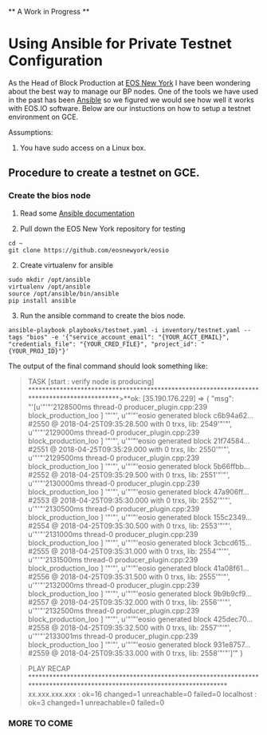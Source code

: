 ** A Work in Progress **

# Using Ansible for Private Testnet Configuration

As the Head of Block Production at [EOS New York](eosnewyork.io) I have been wondering about the best way to manage our BP nodes. One of the tools we have used in the past has been [Ansible](http://docs.ansible.com) so we figured we would see how well it works with EOS.IO software. Below are our instuctions on how to setup a testnet environment on GCE.

Assumptions:
1. You have sudo access on a Linux box.

## Procedure to create a testnet on GCE.

### Create the bios node 

1. Read some [Ansible documentation](http://docs.ansible.com/ansible/latest/scenario_guides/guide_gce.html)

1. Pull down the EOS New York repository for testing
```
cd ~
git clone https://github.com/eosnewyork/eosio
```
2. Create virtualenv for ansible
```
sudo mkdir /opt/ansible
virtualenv /opt/ansible
source /opt/ansible/bin/ansible
pip install ansible
```

3. Run the ansible command to create the bios node.
```
ansible-playbook playbooks/testnet.yaml -i inventory/testnet.yaml --tags "bios" -e '{"service_account_email": "{YOUR_ACCT_EMAIL}", "credentials_file": "{YOUR_CRED_FILE}", "project_id": "{YOUR_PROJ_ID}"}' 
```

The output of the final command should look something like:

>TASK [start : verify node is producing] ********************************************************************************************>**ok: [35.190.176.229] => {
>    "msg": "'[u'\"'\"'2128500ms thread-0   producer_plugin.cpp:239       block_production_loo ] '\"'\"', u'\"'\"'eosio generated block c6b94a62... #2550 @ 2018-04-25T09:35:28.500 with 0 trxs, lib: 2549'\"'\"', u'\"'\"'2129000ms thread-0   producer_plugin.cpp:239
> block_production_loo ] '\"'\"', u'\"'\"'eosio generated block 21f74584... #2551 @ 2018-04-25T09:35:29.000 with 0 trxs, lib: 2550'\"'\"', u'\"'\"'2129500ms thread-0   producer_plugin.cpp:239       block_production_loo ] '\"'\"', u'\"'\"'eosio generated block 5b66ffbb... #2552 @ 2018-04-25T09:35:29.500 with 0 trxs, lib: 2551'\"'\"', u'\"'\"'2130000ms thread-0   producer_plugin.cpp:239       block_production_loo ] '\"'\"', u'\"'\"'eosio generated block 47a906ff... #2553 @ 2018-04-25T09:35:30.000 with 0 trxs, lib: 2552'\"'\"', u'\"'\"'2130500ms thread-0   producer_plugin.cpp:239       block_production_loo ] '\"'\"', u'\"'\"'eosio generated block 155c2349... #2554 @ 2018-04-25T09:35:30.500 with 0 trxs, lib: 2553'\"'\"', u'\"'\"'2131000ms thread-0   producer_plugin.cpp:239       block_production_loo ] '\"'\"', u'\"'\"'eosio generated block 3cbcd615... #2555 @ 2018-04-25T09:35:31.000 with 0 trxs, lib: 2554'\"'\"', u'\"'\"'2131500ms thread-0   producer_plugin.cpp:239       block_production_loo ] '\"'\"', u'\"'\"'eosio generated block 41a08f61... #2556 @ 2018-04-25T09:35:31.500 with 0 trxs, lib: 2555'\"'\"', u'\"'\"'2132000ms thread-0   producer_plugin.cpp:239       block_production_loo ] '\"'\"', u'\"'\"'eosio generated block 9b9b9cf9... #2557 @ 2018-04-25T09:35:32.000 with 0 trxs, lib: 2556'\"'\"', u'\"'\"'2132500ms thread-0
>   producer_plugin.cpp:239       block_production_loo ] '\"'\"', u'\"'\"'eosio generated block 425dec70... #2558 @ 2018-04-25T09:35:32.500 with 0 trxs, lib: 2557'\"'\"', u'\"'\"'2133001ms thread-0   producer_plugin.cpp:239       block_production_loo ] '\"'\"', u'\"'\"'eosio generated block 931e8757... #2559 @ 2018-04-25T09:35:33.000 with 0 trxs, lib: 2558'\"'\"']'"
>   }

>PLAY RECAP ***************************************************************************************************************************
>xx.xxx.xxx.xxx             : ok=16   changed=1    unreachable=0    failed=0
>localhost                  : ok=3    changed=1    unreachable=0    failed=0



### MORE TO COME